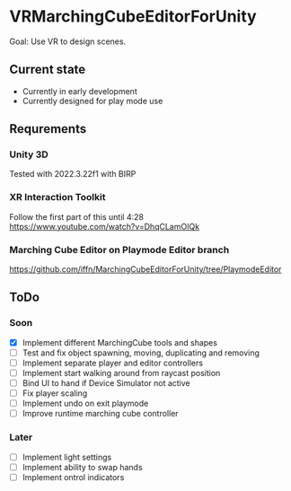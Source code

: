 # VRMarchingCubeEditorForUnity
Goal: Use VR to design scenes.

## Current state
- Currently in early development
- Currently designed for play mode use

## Requrements
### Unity 3D
Tested with 2022.3.22f1 with BIRP

### XR Interaction Toolkit
Follow the first part of this until 4:28  
https://www.youtube.com/watch?v=DhqCLamOIQk

### Marching Cube Editor on Playmode Editor branch
https://github.com/iffn/MarchingCubeEditorForUnity/tree/PlaymodeEditor

## ToDo
### Soon
- [x] Implement different MarchingCube tools and shapes
- [ ] Test and fix object spawning, moving, duplicating and removing
- [ ] Implement separate player and editor controllers
- [ ] Implement start walking around from raycast position
- [ ] Bind UI to hand if Device Simulator not active
- [ ] Fix player scaling
- [ ] Implement undo on exit playmode
- [ ] Improve runtime marching cube controller

### Later
- [ ] Implement light settings
- [ ] Implement ability to swap hands
- [ ] Implement ontrol indicators
